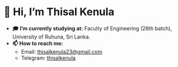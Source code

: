 # 👋 Hi, I’m Thisal Kenula

- **🎓 I’m currently studying at:** Faculty of Engineering (26th batch), University of Ruhuna, Sri Lanka.
- **📫 How to reach me:**
  - Email: [thisalkenula23@gmail.com](thisalkenula23@gmail.com)
  - Telegram: [thisalkenula](https://t.me/thisalkenula)

<!---
thisal-kenula/thisal-kenula is a ✨ special ✨ repository because its `README.md` (this file) appears on your GitHub profile.
You can click the Preview link to take a look at your changes.
--->
